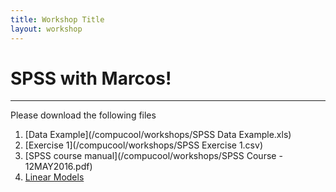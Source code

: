```yaml
---
title: Workshop Title
layout: workshop
---
```


# SPSS with Marcos!

--------



Please download the following files


1. [Data Example](/compucool/workshops/SPSS Data Example.xls)
2. [Exercise 1](/compucool/workshops/SPSS Exercise 1.csv)
3. [SPSS course manual](/compucool/workshops/SPSS Course - 12MAY2016.pdf)
4. [Linear Models](/compucool/workshops/Linear_Models_V2.sav)
